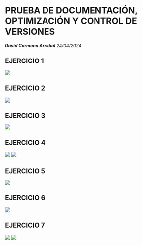 # PRUEBA DE DOCUMENTACIÓN, OPTIMIZACIÓN Y CONTROL DE VERSIONES
***David Carmona Arrabal***
*24/04/2024*
## EJERCICIO 1
![](https://github.com/DavidCarmonaA/DAW1-SIMULACRO-PRUEBA-TEMA4/blob/af5d836ec8a49ce58a58b4b631fe0aecd815791e/img/1.JPG)
## EJERCICIO 2
![](https://github.com/DavidCarmonaA/DAW1-SIMULACRO-PRUEBA-TEMA4/blob/3a946e37d3a570f081c8ca17982bef11a14478bf/img/2.JPG)
## EJERCICIO 3
![](https://github.com/DavidCarmonaA/DAW1-SIMULACRO-PRUEBA-TEMA4/blob/3a946e37d3a570f081c8ca17982bef11a14478bf/img/3.JPG)
## EJERCICIO 4
![](https://github.com/DavidCarmonaA/DAW1-SIMULACRO-PRUEBA-TEMA4/blob/3a946e37d3a570f081c8ca17982bef11a14478bf/img/4.JPG)
![](https://github.com/DavidCarmonaA/DAW1-SIMULACRO-PRUEBA-TEMA4/blob/3a946e37d3a570f081c8ca17982bef11a14478bf/img/5.JPG)
## EJERCICIO 5
![](https://github.com/DavidCarmonaA/DAW1-SIMULACRO-PRUEBA-TEMA4/blob/3a946e37d3a570f081c8ca17982bef11a14478bf/img/6.JPG)
## EJERCICIO 6
![](https://github.com/DavidCarmonaA/DAW1-SIMULACRO-PRUEBA-TEMA4/blob/3a946e37d3a570f081c8ca17982bef11a14478bf/img/7.JPG)
## EJERCICIO 7
![](https://github.com/DavidCarmonaA/DAW1-SIMULACRO-PRUEBA-TEMA4/blob/3a946e37d3a570f081c8ca17982bef11a14478bf/img/8.JPG)
![](https://github.com/DavidCarmonaA/DAW1-SIMULACRO-PRUEBA-TEMA4/blob/3a946e37d3a570f081c8ca17982bef11a14478bf/img/9.JPG)
